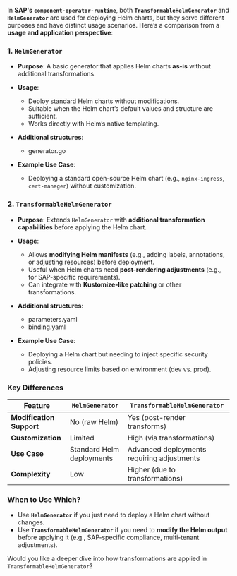 In **SAP's `component-operator-runtime`**, both **`TransformableHelmGenerator`** and **`HelmGenerator`** are used for deploying Helm charts, but they serve different purposes and have distinct usage scenarios. Here’s a comparison from a **usage and application perspective**:

### **1. `HelmGenerator`**  
- **Purpose**: A basic generator that applies Helm charts **as-is** without additional transformations.  
- **Usage**:  
  - Deploy standard Helm charts without modifications.  
  - Suitable when the Helm chart’s default values and structure are sufficient.  
  - Works directly with Helm’s native templating.
- **Additional structures**:
  - generator.go  
     

- **Example Use Case**:  
  - Deploying a standard open-source Helm chart (e.g., `nginx-ingress`, `cert-manager`) without customization.  

### **2. `TransformableHelmGenerator`**  
- **Purpose**: Extends `HelmGenerator` with **additional transformation capabilities** before applying the Helm chart.  
- **Usage**:  
  - Allows **modifying Helm manifests** (e.g., adding labels, annotations, or adjusting resources) before deployment.  
  - Useful when Helm charts need **post-rendering adjustments** (e.g., for SAP-specific requirements).  
  - Can integrate with **Kustomize-like patching** or other transformations.  
- **Additional structures**:
  - parameters.yaml
  - binding.yaml
  
- **Example Use Case**:  
  - Deploying a Helm chart but needing to inject specific security policies.  
  - Adjusting resource limits based on environment (dev vs. prod).  

### **Key Differences**  
| Feature                | `HelmGenerator` | `TransformableHelmGenerator` |  
|------------------------|----------------|-----------------------------|  
| **Modification Support** | No (raw Helm)  | Yes (post-render transforms) |  
| **Customization**       | Limited        | High (via transformations)   |  
| **Use Case**           | Standard Helm deployments | Advanced deployments requiring adjustments |  
| **Complexity**         | Low            | Higher (due to transformations) |  

### **When to Use Which?**  
- Use **`HelmGenerator`** if you just need to deploy a Helm chart without changes.  
- Use **`TransformableHelmGenerator`** if you need to **modify the Helm output** before applying it (e.g., SAP-specific compliance, multi-tenant adjustments).  

Would you like a deeper dive into how transformations are applied in `TransformableHelmGenerator`?
